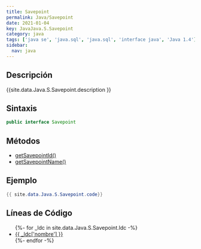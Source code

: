 ```yaml
---
title: Savepoint
permalink: Java/Savepoint
date: 2021-01-04
key: JavaJava.S.Savepoint
category: java
tags: ['java se', 'java.sql', 'java.sql', 'interface java', 'Java 1.4']
sidebar: 
  nav: java
---
```


## Descripción
{{site.data.Java.S.Savepoint.description }}

## Sintaxis
~~~java
public interface Savepoint
~~~

## Métodos
* [getSavepointId()](/Java/Savepoint/getSavepointId)
* [getSavepointName()](/Java/Savepoint/getSavepointName)

## Ejemplo
~~~java
{{ site.data.Java.S.Savepoint.code}}
~~~

## Líneas de Código
<ul>
{%- for _ldc in site.data.Java.S.Savepoint.ldc -%}
   <li>
       <a href="{{_ldc['url'] }}">{{ _ldc['nombre'] }}</a>
   </li>
{%- endfor -%}
</ul>
